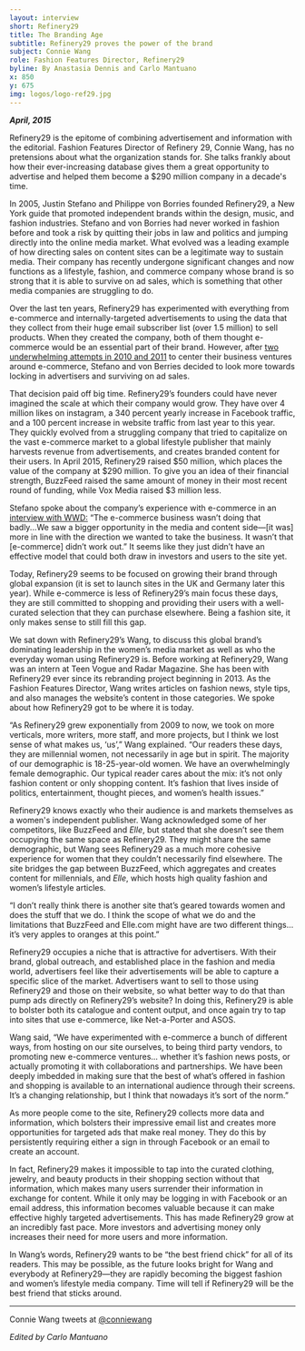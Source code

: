 ```yaml
---
layout: interview
short: Refinery29
title: The Branding Age
subtitle: Refinery29 proves the power of the brand
subject: Connie Wang
role: Fashion Features Director, Refinery29
byline: By Anastasia Dennis and Carlo Mantuano
x: 850
y: 675
img: logos/logo-ref29.jpg
--- 
```


***April, 2015***

<p class="dek">Refinery29 is the epitome of combining advertisement and information with the editorial. Fashion Features Director of Refinery 29, Connie Wang, has no pretensions about what the organization stands for. She talks frankly about how their ever-increasing database gives them a great opportunity to advertise and helped them become a $290 million company in a decade's time.</p>

In 2005, Justin Stefano and Philippe von Borries founded Refinery29, a New York guide that promoted independent brands within the design, music, and fashion industries. Stefano and von Borries had never worked in fashion before and took a risk by quitting their jobs in law and politics and jumping directly into the online media market. What evolved was a leading example of how directing sales on content sites can be a legitimate way to sustain media. Their company has recently undergone significant changes and now functions as a lifestyle, fashion, and commerce company whose brand is so strong that it is able to survive on ad sales, which is something that other media companies are struggling to do. 

Over the last ten years, Refinery29 has experimented with everything from e-commerce and internally-targeted advertisements to using the data that they collect from their huge email subscriber list (over 1.5 million) to sell products. When they created the company, both of them thought e-commerce would be an essential part of their brand. However, after [two underwhelming attempts in 2010 and 2011](http://www.forbes.com/sites/alexkonrad/2013/10/30/rag-time-the-story-of-refinery-29/) to center their business ventures around e-commerce, Stefano and von Berries decided to look more towards locking in advertisers and surviving on ad sales. 

That decision paid off big time. Refinery29’s founders could have never imagined the scale at which their company would grow. They have over 4 million likes on instagram, a 340 percent yearly increase in Facebook traffic, and a 100 percent increase in website traffic from last year to this year. They quickly evolved from a struggling company that tried to capitalize on the vast e-commerce market to a global lifestyle publisher that mainly harvests revenue from advertisements, and creates branded content for their users. In April 2015, Refinery29 raised $50 million, which places the value of the company at $290 million. To give you an idea of their financial strength, BuzzFeed raised the same amount of money in their most recent round of funding, while Vox Media raised $3 million less.

Stefano spoke about the company’s experience with e-commerce in an [interview with WWD:](http://wwd.com/media-news/digital/refinery29-50-million-expansion-investment-10117967/) “The e-commerce business wasn’t doing that badly...We saw a bigger opportunity in the media and content side—[it was] more in line with the direction we wanted to take the business. It wasn’t that [e-commerce] didn’t work out.” It seems like they just didn’t have an effective model that could both draw in investors and users to the site yet.

Today, Refinery29 seems to be focused on growing their brand through global expansion (it is set to launch sites in the UK and Germany later this year). While e-commerce is less of Refinery29’s main focus these days, they are still committed to shopping and providing their users with a well-curated selection that they can purchase elsewhere. Being a fashion site, it only makes sense to still fill this gap. 

We sat down with Refinery29’s Wang, to discuss this global brand’s dominating leadership in the women’s media market as well as who the everyday woman using Refinery29 is. Before working at Refinery29, Wang was an intern at Teen Vogue and Radar Magazine. She has been with Refinery29 ever since its rebranding project beginning in 2013. As the Fashion Features Director, Wang writes articles on fashion news, style tips, and also manages the website’s content in those categories. We spoke about how Refinery29 got to be where it is today.

“As Refinery29 grew exponentially from 2009 to now, we took on more verticals, more writers, more staff, and more projects, but I think we lost sense of what makes us, ‘us’,” Wang explained. “Our readers these days, they are millennial women, not necessarily in age but in spirit. The majority of our demographic is 18-25-year-old women. We have an overwhelmingly female demographic. Our typical reader cares about the mix: it’s not only fashion content or only shopping content. It’s fashion that lives inside of politics, entertainment, thought pieces, and women’s health issues.”

Refinery29 knows exactly who their audience is and markets themselves as a women's independent publisher. Wang acknowledged some of her competitors, like BuzzFeed and *Elle*, but stated that she doesn’t see them occupying the same space as Refinery29. They might share the same demographic, but Wang sees Refinery29 as a much more cohesive experience for women that they couldn’t necessarily find elsewhere. The site bridges the gap between BuzzFeed, which aggregates and creates content for millennials, and *Elle*, which hosts high quality fashion and women’s lifestyle articles.  

“I don’t really think there is another site that’s geared towards women and does the stuff that we do. I think the scope of what we do and the limitations that BuzzFeed and Elle.com might have are two different things… it’s very apples to oranges at this point.”

Refinery29 occupies a niche that is attractive for advertisers. With their brand, global outreach, and established place in the fashion and media world, advertisers feel like their advertisements will be able to capture a specific slice of the market. Advertisers want to sell to those using Refinery29 and those on their website, so what better way to do that than pump ads directly on Refinery29’s website? In doing this, Refinery29 is able to bolster both its catalogue and content output, and once again try to tap into sites that use e-commerce, like Net-a-Porter and ASOS. 

Wang said, “We have experimented with e-commerce a bunch of different ways, from hosting on our site ourselves, to being third party vendors, to promoting new e-commerce ventures… whether it’s fashion news posts, or actually promoting it with collaborations and partnerships. We have been deeply imbedded in making sure that the best of what’s offered in fashion and shopping is available to an international audience through their screens. It’s a changing relationship, but I think that nowadays it’s sort of the norm.”

As more people come to the site, Refinery29 collects more data and information, which bolsters their impressive email list and creates more opportunities for targeted ads that make real money. They do this by persistently requiring either a sign in through Facebook or an email to create an account.

In fact, Refinery29 makes it impossible to tap into the curated clothing, jewelry, and beauty products in their shopping section without that information, which makes many users surrender their information in exchange for content. While it only may be logging in with Facebook or an email address, this information becomes valuable because it can make effective highly targeted advertisements. This has made Refinery29 grow at an incredibly fast pace. More investors and advertising money only increases their need for more users and more information.

In Wang’s words, Refinery29 wants to be “the best friend chick” for all of its readers. This may be possible, as the future looks bright for Wang and everybody at Refinery29—they are rapidly becoming the biggest fashion and women’s lifestyle media company. Time will tell if Refinery29 will be the best friend that sticks around.

---

Connie Wang tweets at [@conniewang](https://twitter.com/conniewang)

<em>Edited by Carlo Mantuano</em>
